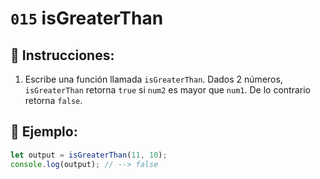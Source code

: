 # `015` isGreaterThan

## 📝 Instrucciones:

1. Escribe una función llamada `isGreaterThan`. Dados 2 números, `isGreaterThan` retorna `true` si `num2` es mayor que `num1`. De lo contrario retorna `false`.

## 📎 Ejemplo:

```Javascript
let output = isGreaterThan(11, 10);
console.log(output); // --> false
```

